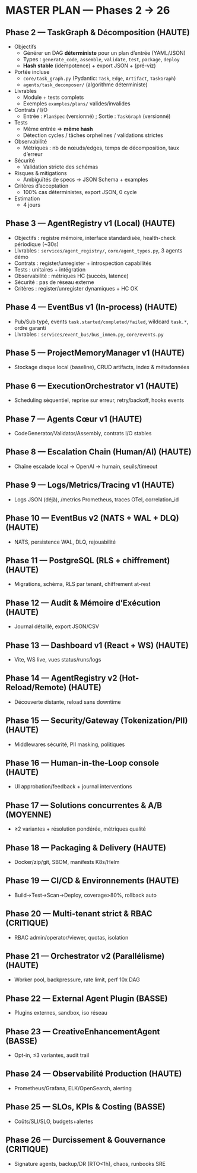 # MASTER PLAN — Phases 2 → 26

## Phase 2 — TaskGraph & Décomposition (HAUTE)
- Objectifs
  - Générer un DAG **déterministe** pour un plan d’entrée (YAML/JSON)
  - Types : `generate_code`, `assemble`, `validate`, `test`, `package`, `deploy`
  - **Hash stable** (idempotence) + export JSON + (pré-viz)
- Portée incluse
  - `core/task_graph.py` (Pydantic: `Task`, `Edge`, `Artifact`, `TaskGraph`)
  - `agents/task_decomposer/` (algorithme déterministe)
- Livrables
  - Module + tests complets
  - Exemples `examples/plans/` valides/invalides
- Contrats / I/O
  - Entrée : `PlanSpec` (versionné) ; Sortie : `TaskGraph` (versionné)
- Tests
  - Même entrée ⇒ **même hash**
  - Détection cycles / tâches orphelines / validations strictes
- Observabilité
  - Métriques : nb de nœuds/edges, temps de décomposition, taux d’erreur
- Sécurité
  - Validation stricte des schémas
- Risques & mitigations
  - Ambiguïtés de specs → JSON Schema + examples
- Critères d’acceptation
  - 100% cas déterministes, export JSON, 0 cycle
- Estimation
  - 4 jours

## Phase 3 — AgentRegistry v1 (Local) (HAUTE)
- Objectifs : registre mémoire, interface standardisée, health-check périodique (~30s)
- Livrables : `services/agent_registry/`, `core/agent_types.py`, 3 agents démo
- Contrats : register/unregister + introspection capabilités
- Tests : unitaires + intégration
- Observabilité : métriques HC (succès, latence)
- Sécurité : pas de réseau externe
- Critères : register/unregister dynamiques + HC OK

## Phase 4 — EventBus v1 (In-process) (HAUTE)
- Pub/Sub typé, events `task.started/completed/failed`, wildcard `task.*`, ordre garanti
- Livrables : `services/event_bus/bus_inmem.py`, `core/events.py`

## Phase 5 — ProjectMemoryManager v1 (HAUTE)
- Stockage disque local (baseline), CRUD artifacts, index & métadonnées

## Phase 6 — ExecutionOrchestrator v1 (HAUTE)
- Scheduling séquentiel, reprise sur erreur, retry/backoff, hooks events

## Phase 7 — Agents Cœur v1 (HAUTE)
- CodeGenerator/Validator/Assembly, contrats I/O stables

## Phase 8 — Escalation Chain (Human/AI) (HAUTE)
- Chaîne escalade local → OpenAI → humain, seuils/timeout

## Phase 9 — Logs/Metrics/Tracing v1 (HAUTE)
- Logs JSON (déjà), /metrics Prometheus, traces OTel, correlation_id

## Phase 10 — EventBus v2 (NATS + WAL + DLQ) (HAUTE)
- NATS, persistence WAL, DLQ, rejouabilité

## Phase 11 — PostgreSQL (RLS + chiffrement) (HAUTE)
- Migrations, schéma, RLS par tenant, chiffrement at-rest

## Phase 12 — Audit & Mémoire d’Exécution (HAUTE)
- Journal détaillé, export JSON/CSV

## Phase 13 — Dashboard v1 (React + WS) (HAUTE)
- Vite, WS live, vues status/runs/logs

## Phase 14 — AgentRegistry v2 (Hot-Reload/Remote) (HAUTE)
- Découverte distante, reload sans downtime

## Phase 15 — Security/Gateway (Tokenization/PII) (HAUTE)
- Middlewares sécurité, PII masking, politiques

## Phase 16 — Human-in-the-Loop console (HAUTE)
- UI approbation/feedback + journal interventions

## Phase 17 — Solutions concurrentes & A/B (MOYENNE)
- ≥2 variantes + résolution pondérée, métriques qualité

## Phase 18 — Packaging & Delivery (HAUTE)
- Docker/zip/git, SBOM, manifests K8s/Helm

## Phase 19 — CI/CD & Environnements (HAUTE)
- Build→Test→Scan→Deploy, coverage>80%, rollback auto

## Phase 20 — Multi-tenant strict & RBAC (CRITIQUE)
- RBAC admin/operator/viewer, quotas, isolation

## Phase 21 — Orchestrator v2 (Parallélisme) (HAUTE)
- Worker pool, backpressure, rate limit, perf 10x DAG

## Phase 22 — External Agent Plugin (BASSE)
- Plugins externes, sandbox, iso réseau

## Phase 23 — CreativeEnhancementAgent (BASSE)
- Opt-in, ≤3 variantes, audit trail

## Phase 24 — Observabilité Production (HAUTE)
- Prometheus/Grafana, ELK/OpenSearch, alerting

## Phase 25 — SLOs, KPIs & Costing (BASSE)
- Coûts/SLI/SLO, budgets+alertes

## Phase 26 — Durcissement & Gouvernance (CRITIQUE)
- Signature agents, backup/DR (RTO<1h), chaos, runbooks SRE
